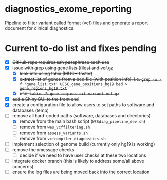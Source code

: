 # diagnostics_exome_reporting
Pipeline to filter variant called format (vcf) files and generate a report document for clinical diagnostics.

# Current to-do list and fixes pending

  - [x] ~~GitHub repo requires ssh passphrase each use~~  
  - [x] ~~issue with grep using gene lists (files) and vcf.gz~~  
    + [x] ~~look into using tabix (MUCH faster)~~  
    + [x] ~~extract list of genes from a bed file (with position info), i.e. `grep -w -f 'gene_list.txt' UCSC_gene_positions_hg19.bed > gene_regions_hg19.txt`~~  
    + [x] ~~use: `tabix -R gene_regions.txt variant.vcf.gz`~~  
  - [x] ~~add a Shiny GUI to the front end~~  
  - [x] create a configuration file to allow users to set paths to software and databases (temp)
  - [ ] remove all hard-coded paths (software, databases and directories)
    + [x] remove from the main bash script (`WESdiag_pipeline_dev.sh`)
    + [ ] remove from `wes_vcffiltering.sh`
    + [ ] remove from `assess_variants.sh`
    + [ ] remove from `vcfcompiler_diagnostics.sh`
  - [ ] implement selection of genome build (currently only hg19 is working)
  - [ ] remove the xmessage checks
    + [ ] decide if we need to have user checks at these two locations
  - [ ] integrate docker branch (this is likely to address some/all above concerns)
  - [ ] ensure the log files are being moved back into the correct location